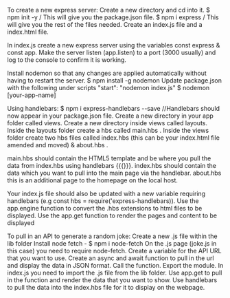 To create a new express server:
Create a new directory and cd into it.
$ npm init -y / This will give you the package.json file.
$ npm i express / This will give you the rest of the files needed.
Create an index.js file and a index.html file.

In index.js create a new express server using the variables const express & const app.
Make the server listen (app.listen) to a port (3000 usually) and log to the console to confirm it is working.

Install nodemon so that any changes are applied automatically without having to restart the server.
$ npm install -g nodemon 
Update package.json with the following under scripts "start": "nodemon index.js"
$ nodemon [your-app-name]

Using handlebars: $ npm i express-handlebars --save //Handlebars should now appear in your package.json file.
Create a new directory in your app folder called views.
Create a new directory inside views called layouts.
Inside the layouts folder create a hbs called main.hbs .
Inside the views folder create two hbs files called index.hbs (this can be your index.html file amended and moved) & about.hbs .

main.hbs should contain the HTML5 template and be where you pull the data from index.hbs using handlebars {{{}}}.
index.hbs should contain the data which you want to pull into the main page via the handlebar.
about.hbs this is an additional page to the homepage on the local host.

Your index.js file should also be updated with a new variable requiring handlebars (e.g const hbs = require('express-handlebars)).
Use the app.engine function to convert the .hbs extensions to html files to be displayed. 
Use the app.get function to render the pages and content to be displayed

To pull in an API to generate a random joke: 
Create a new .js file within the lib folder
Install node fetch - $ npm i node-fetch
On the .js page (joke.js in this case) you need to require node-fetch.
Create a variable for the API URL that you want to use.
Create an async and await function to pull in the url and display the data in JSON format. 
Call the function. Export the module.
In index.js you need to import the .js file from the lib folder. Use app.get to pull in the function and render the data that you want to show.
Use handlebars to pull the data into the index.hbs file for it to display on the webpage.